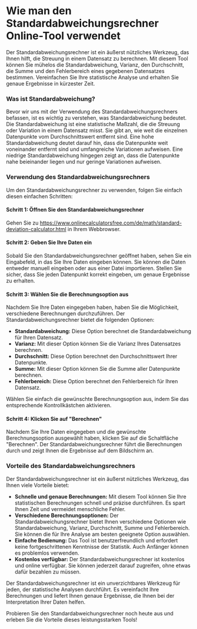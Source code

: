 Wie man den Standardabweichungsrechner Online-Tool verwendet
============================================================

Der Standardabweichungsrechner ist ein äußerst nützliches Werkzeug, das Ihnen hilft, die Streuung in einem Datensatz zu berechnen. Mit diesem Tool können Sie mühelos die Standardabweichung, Varianz, den Durchschnitt, die Summe und den Fehlerbereich eines gegebenen Datensatzes bestimmen. Vereinfachen Sie Ihre statistische Analyse und erhalten Sie genaue Ergebnisse in kürzester Zeit.

### Was ist Standardabweichung?

Bevor wir uns mit der Verwendung des Standardabweichungsrechners befassen, ist es wichtig zu verstehen, was Standardabweichung bedeutet. Die Standardabweichung ist eine statistische Maßzahl, die die Streuung oder Variation in einem Datensatz misst. Sie gibt an, wie weit die einzelnen Datenpunkte vom Durchschnittswert entfernt sind. Eine hohe Standardabweichung deutet darauf hin, dass die Datenpunkte weit voneinander entfernt sind und umfangreiche Variationen aufweisen. Eine niedrige Standardabweichung hingegen zeigt an, dass die Datenpunkte nahe beieinander liegen und nur geringe Variationen aufweisen.

### Verwendung des Standardabweichungsrechners

Um den Standardabweichungsrechner zu verwenden, folgen Sie einfach diesen einfachen Schritten:

#### Schritt 1: Öffnen Sie den Standardabweichungsrechner

Gehen Sie zu <https://www.onlinecalculatorsfree.com/de/math/standard-deviation-calculator.html> in Ihrem Webbrowser.

#### Schritt 2: Geben Sie Ihre Daten ein

Sobald Sie den Standardabweichungsrechner geöffnet haben, sehen Sie ein Eingabefeld, in das Sie Ihre Daten eingeben können. Sie können die Daten entweder manuell eingeben oder aus einer Datei importieren. Stellen Sie sicher, dass Sie jeden Datenpunkt korrekt eingeben, um genaue Ergebnisse zu erhalten.

#### Schritt 3: Wählen Sie die Berechnungsoption aus

Nachdem Sie Ihre Daten eingegeben haben, haben Sie die Möglichkeit, verschiedene Berechnungen durchzuführen. Der Standardabweichungsrechner bietet die folgenden Optionen:

- **Standardabweichung:** Diese Option berechnet die Standardabweichung für Ihren Datensatz.
- **Varianz:** Mit dieser Option können Sie die Varianz Ihres Datensatzes berechnen.
- **Durchschnitt:** Diese Option berechnet den Durchschnittswert Ihrer Datenpunkte.
- **Summe:** Mit dieser Option können Sie die Summe aller Datenpunkte berechnen.
- **Fehlerbereich:** Diese Option berechnet den Fehlerbereich für Ihren Datensatz.

Wählen Sie einfach die gewünschte Berechnungsoption aus, indem Sie das entsprechende Kontrollkästchen aktivieren.

#### Schritt 4: Klicken Sie auf "Berechnen"

Nachdem Sie Ihre Daten eingegeben und die gewünschte Berechnungsoption ausgewählt haben, klicken Sie auf die Schaltfläche "Berechnen". Der Standardabweichungsrechner führt die Berechnungen durch und zeigt Ihnen die Ergebnisse auf dem Bildschirm an.

### Vorteile des Standardabweichungsrechners

Der Standardabweichungsrechner ist ein äußerst nützliches Werkzeug, das Ihnen viele Vorteile bietet:

- **Schnelle und genaue Berechnungen:** Mit diesem Tool können Sie Ihre statistischen Berechnungen schnell und präzise durchführen. Es spart Ihnen Zeit und vermeidet menschliche Fehler.
- **Verschiedene Berechnungsoptionen:** Der Standardabweichungsrechner bietet Ihnen verschiedene Optionen wie Standardabweichung, Varianz, Durchschnitt, Summe und Fehlerbereich. Sie können die für Ihre Analyse am besten geeignete Option auswählen.
- **Einfache Bedienung:** Das Tool ist benutzerfreundlich und erfordert keine fortgeschrittenen Kenntnisse der Statistik. Auch Anfänger können es problemlos verwenden.
- **Kostenlos verfügbar:** Der Standardabweichungsrechner ist kostenlos und online verfügbar. Sie können jederzeit darauf zugreifen, ohne etwas dafür bezahlen zu müssen.

Der Standardabweichungsrechner ist ein unverzichtbares Werkzeug für jeden, der statistische Analysen durchführt. Es vereinfacht Ihre Berechnungen und liefert Ihnen genaue Ergebnisse, die Ihnen bei der Interpretation Ihrer Daten helfen.

Probieren Sie den Standardabweichungsrechner noch heute aus und erleben Sie die Vorteile dieses leistungsstarken Tools!
